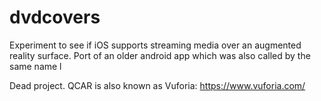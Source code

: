 # dvdcovers
Experiment to see if iOS supports streaming media over an augmented reality surface. Port of an older android app which was also called by the same name l

Dead project. QCAR is also known as Vuforia: https://www.vuforia.com/
